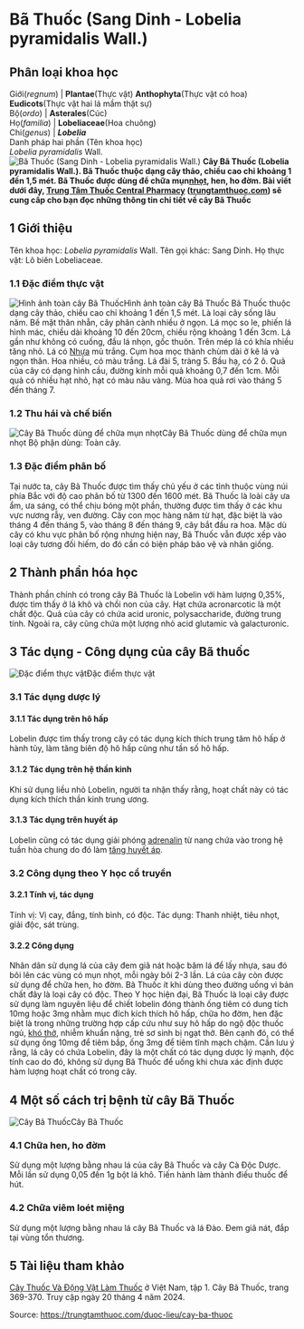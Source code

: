 # Bã Thuốc (Sang Dinh - Lobelia pyramidalis Wall.)

Phân loại khoa học  
---  
Giới(_regnum_) |  **Plantae**(Thực vật) **Anthophyta**(Thực vật có hoa) **Eudicots**(Thực vật hai lá mầm thật sự)  
Bộ(_ordo_) | **Asterales**(Cúc)  
Họ(_familia_) | **Lobeliaceae**(Hoa chuông)  
Chi(_genus_) | **_Lobelia_**  
Danh pháp hai phần (Tên khoa học)  
_Lobelia pyramidalis_ Wall.  
![Bã Thuốc \(Sang Dinh - Lobelia pyramidalis Wall.\) ](https://trungtamthuoc.com/images/others/cay-ba-thuoc-7382.jpg)
**Cây Bã Thuốc (Lobelia pyramidalis Wall.). Bã Thuốc thuộc dạng cây thảo, chiều cao chỉ khoảng 1 đến 1,5 mét. Bã Thuốc được dùng để chữa mụn[nhọt](https://trungtamthuoc.com/bai-viet/nhot "nhọt"), hen, ho đờm. Bài viết dưới đây, [Trung Tâm Thuốc Central Pharmacy](https://trungtamthuoc.com/ "Trung Tâm Thuốc Central Pharmacy") ([trungtamthuoc.com](https://trungtamthuoc.com/ "trungtamthuoc.com")) sẽ cung cấp cho bạn đọc những thông tin chi tiết về cây Bã Thuốc**
##  1 Giới thiệu
Tên khoa học: _Lobelia pyramidalis_ Wall.
Tên gọi khác: Sang Dinh.
Họ thực vật: Lô biên Lobeliaceae.
### 1.1 Đặc điểm thực vật
![Hình ảnh toàn cây Bã Thuốc](https://trungtamthuoc.com/images/item/cay-ba-thuoc-0.jpg)Hình ảnh toàn cây Bã Thuốc
Bã Thuốc thuộc dạng cây thảo, chiều cao chỉ khoảng 1 đến 1,5 mét. Là loại cây sống lâu năm. Bề mặt thân nhẵn, cây phân cành nhiều ở ngọn.
Lá mọc so le, phiến lá hình mác, chiều dài khoảng 10 đến 20cm, chiều rộng khoảng 1 đến 3cm. Lá gần như không có cuống, đầu lá nhọn, gốc thuôn. Trên mép lá có khía nhiều tăng nhỏ. Lá có [Nhựa](https://trungtamthuoc.com/hoat-chat/nhua "Nhựa") mủ trắng.
Cụm hoa mọc thành chùm dài ở kẽ lá và ngọn thân. Hoa nhiều, có màu trắng.
Lá đài 5, tràng 5.
Bầu hạ, có 2 ô.
Quả của cây có dạng hình cầu, đường kính mỗi quả khoảng 0,7 đến 1cm. Mỗi quả có nhiều hạt nhỏ, hạt có màu nâu vàng.
Mùa hoa quả rơi vào tháng 5 đến tháng 7.
### 1.2 Thu hái và chế biến
![Cây Bã Thuốc dùng để chữa mụn nhọt](https://trungtamthuoc.com/images/item/cay-ba-thuoc-1.jpg)Cây Bã Thuốc dùng để chữa mụn nhọt
Bộ phận dùng: Toàn cây.
### 1.3 Đặc điểm phân bố
Tại nước ta, cây Bã Thuốc được tìm thấy chủ yếu ở các tỉnh thuộc vùng núi phía Bắc với độ cao phân bố từ 1300 đến 1600 mét.
Bã Thuốc là loài cây ưa ẩm, ưa sáng, có thể chịu bóng một phần, thường được tìm thấy ở các khu vực nương rẫy, ven đường.
Cây con mọc hàng năm từ hạt, đặc biệt là vào tháng 4 đến tháng 5, vào tháng 8 đến tháng 9, cây bắt đầu ra hoa.
Mặc dù cây có khu vực phân bố rộng nhưng hiện nay, Bã Thuốc vẫn được xếp vào loại cây tương đối hiếm, do đó cần có biện pháp bảo vệ và nhân giống.
##  2 Thành phần hóa học
Thành phần chính có trong cây Bã Thuốc là Lobelin với hàm lượng 0,35%, được tìm thấy ở lá khô và chồi non của cây.
Hạt chứa acronarcotic là một chất độc.
Quả của cây có chứa acid uronic, polysaccharide, đường trung tính.
Ngoài ra, cây cũng chứa một lượng nhỏ acid glutamic và galacturonic.
##  3 Tác dụng - Công dụng của cây Bã thuốc
![Đặc điểm thực vật](https://trungtamthuoc.com/images/item/cay-ba-thuoc-2.jpg)Đặc điểm thực vật
### 3.1 Tác dụng dược lý
#### 3.1.1 Tác dụng trên hô hấp
Lobelin được tìm thấy trong cây có tác dụng kích thích trung tâm hô hấp ở hành tủy, làm tăng biên độ hô hấp cũng như tần số hô hấp.
#### 3.1.2 Tác dụng trên hệ thần kinh
Khi sử dụng liều nhỏ Lobelin, người ta nhận thấy rằng, hoạt chất này có tác dụng kích thích thần kinh trung ương.
#### 3.1.3 Tác dụng trên huyết áp
Lobelin cũng có tác dụng giải phóng [adrenalin](https://trungtamthuoc.com/hoat-chat/adrenalin "adrenalin") từ nang chứa vào trong hệ tuần hòa chung do đó làm [tăng huyết áp](https://trungtamthuoc.com/bai-viet/tang-huyet-ap-thong-tin-ve-benh-danh-cho-benh-nhan "tăng huyết áp").
### 3.2 Công dụng theo Y học cổ truyền
#### 3.2.1 Tính vị, tác dụng
Tính vị: Vị cay, đắng, tính bình, có độc.
Tác dụng: Thanh nhiệt, tiêu nhọt, giải độc, sát trùng.
#### 3.2.2 Công dụng
Nhân dân sử dụng lá của cây đem giã nát hoặc băm lá để lấy nhựa, sau đó bôi lên các vùng có mụn nhọt, mỗi ngày bôi 2-3 lần.
Lá của cây còn được sử dụng để chữa hen, ho đờm.
Bã Thuốc ít khi dùng theo đường uống vì bản chất đây là loại cây có độc.
Theo Y học hiện đại, Bã Thuốc là loại cây được sử dụng làm nguyên liệu để chiết lobelin đóng thành ống tiêm có dung tích 10mg hoặc 3mg nhằm mục đích kích thích hô hấp, chữa ho đờm, hen đặc biệt là trong những trường hợp cấp cứu như suy hô hấp do ngộ độc thuốc ngủ, [khó thở](https://trungtamthuoc.com/bai-viet/huong-dan-chan-doan-va-xu-tri-tinh-trang-kho-tho "khó thở"), nhiễm khuẩn nặng, trẻ sơ sinh bị ngạt thở.
Bên cạnh đó, có thể sử dụng ống 10mg để tiêm bắp, ống 3mg để tiêm tĩnh mạch chậm.
Cần lưu ý rằng, lá cây có chứa Lobelin, đây là một chất có tác dụng dược lý mạnh, độc tính cao do đó, không sử dụng Bã Thuốc để uống khi chưa xác định được hàm lượng hoạt chất có trong cây.
##  4 Một số cách trị bệnh từ cây Bã Thuốc
![Cây Bã Thuốc](https://trungtamthuoc.com/images/item/cay-ba-thuoc-3.jpg)Cây Bã Thuốc
### 4.1 Chữa hen, ho đờm
Sử dụng một lượng bằng nhau lá của cây Bã Thuốc và cây Cà Độc Dược.
Mỗi lần sử dụng 0,05 đến 1g bột lá khô.
Tiến hành làm thành điếu thuốc để hút.
### 4.2 Chữa viêm loét miệng
Sử dụng một lượng bằng nhau lá cây Bã Thuốc và lá Đào.
Đem giã nát, đắp tại vùng tổn thương.
##  5 Tài liệu tham khảo
[Cây Thuốc Và Động Vật Làm Thuốc](https://trungtamthuoc.com/bai-viet/doc-online-va-tai-mien-phi-pdf-sach-cay-thuoc-va-dong-vat-lam-thuoc-o-viet-nam "Cây Thuốc Và Động Vật Làm Thuốc") ở Việt Nam, tập 1. Cây Bã Thuốc, trang 369-370. Truy cập ngày 20 tháng 4 năm 2024.


Source: https://trungtamthuoc.com/duoc-lieu/cay-ba-thuoc